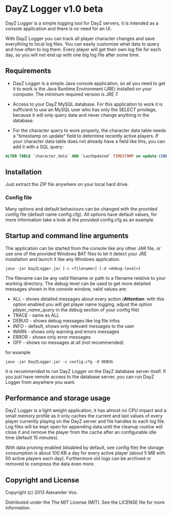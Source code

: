 DayZ Logger v1.0 beta
=====================

DayZ Logger is a simple logging tool for DayZ servers, it is intended as a console application and there is no need for an UI.

With DayZ Logger you can track all player character changes and save everything to local log files. You can easily customize what data to query and how often to log them. Every player will get their own log file for each day, so you will not end up with one big log file after some time.

## Requirements
* DayZ Logger is a simple Java console application, so all you need to get it to work is the Java Runtime Environment (JRE) installed on your computer. The minimum required version is JRE 7.

* Access to your DayZ MySQL database. For this application to work it is sufficient to use an MySQL user who has only the SELECT privilege, because it will only query data and never change anything in the database.

* For the character query to work properly, the character data table needs a "timestamp on update" field to determine recently active players. If your character data table does not already have a field like this, you can add it with a SQL query:
```sql
ALTER TABLE `character_data` ADD `LastUpdated` TIMESTAMP on update CURRENT_TIMESTAMP NOT NULL DEFAULT CURRENT_TIMESTAMP;
```

## Installation
Just extract the ZIP file anywhere on your local hard drive.

### Config file
Many options and default behaviours can be changed with the provided config file (default name config.cfg).
All options have default values, for more information take a look at the provided config.cfg as an example.

## Startup and command line arguments
The application can be started from the console like any other JAR file, or use one of the provided Windows BAT files to let it detect your JRE installation and launch it like any Windows application.

```
java -jar DayZLogger.jar [-c <filename>] [-d <debug-level>}
```
The filename can be any valid filename or path to a filename relative to your working directory.
The debug-level can be used to get more detailed messages shown in the console window, valid values are:
- ALL - shows detailed messages about every action (**Attention**: with this option enabled you will get player name logging, adjust the option *player_name_query* in the debug section of your config file)
- TRACE - same as ALL
- DEBUG - shows debug messages like log file infos
- INFO - default, shows only relevant messages to the user
- WARN - shows only warning and errors messages
- ERROR - shows only error messages
- OFF - shows no messages at all (not recommended)

for example
```
java -jar DayZLogger.jar -c config.cfg -d DEBUG
```

It is recommended to run DayZ Logger on the DayZ database server itself. If you just have remote access to the database server, you can run DayZ Logger from anywhere you want.

## Performance and storage usage
DayZ Logger is a light weight application, it has almost no CPU impact and a small memory profile as it only caches the current and last values of every player currently playing on the DayZ server and file handles to each log file. Log files will be kept open for appending data until the cleanup routine will close it and remove the player from the cache after an configurable idle time (default 15 minutes).

With data pruning enabled (disabled by default, see config file) the storage consumption is about 100 KB a day for every active player (about 5 MB with 50 active players each day). Furthermore old logs can be archived or removed to compress the data even more.

## Copyright and License
Copyright (c) 2013 Alexander Vos.

Distributed under the The MIT License (MIT).  See the LICENSE file for more information.
